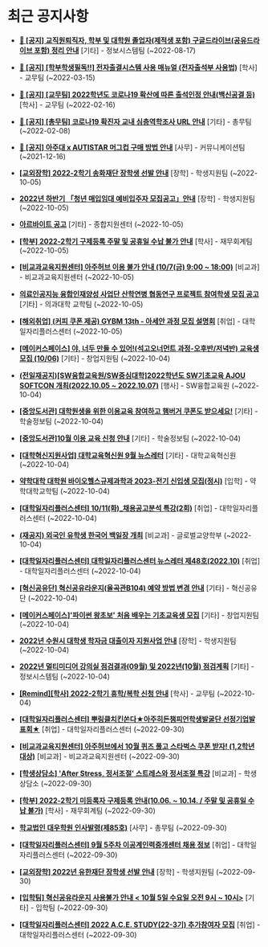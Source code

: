# 최근 공지사항

* **[📌 [공지] 교직원퇴직자, 학부 및 대학원 졸업자(제적생 포함) 구글드라이브(공유드라이브 포함) 정리 안내](http://ajou.ac.kr/kr/ajou/notice.do?mode=view&amp;articleNo=202858&amp;article.offset=0&amp;articleLimit=30)**
 [기타] - 정보시스템팀 (~2022-08-17)

* **[📌 [공지] [학부학생필독!!] 전자출결시스템 사용 매뉴얼 (전자출석부 사용법)](http://ajou.ac.kr/kr/ajou/notice.do?mode=view&amp;articleNo=192571&amp;article.offset=0&amp;articleLimit=30)**
 [학사] - 교무팀 (~2022-03-15)

* **[📌 [공지] [교무팀] 2022학년도 코로나19 확산에 따른 출석인정 안내(백신공결 등)](http://ajou.ac.kr/kr/ajou/notice.do?mode=view&amp;articleNo=180913&amp;article.offset=0&amp;articleLimit=30)**
 [학사] - 교무팀 (~2022-02-16)

* **[📌 [공지] [총무팀] 코로나19 확진자 교내 심층역학조사 URL 안내](http://ajou.ac.kr/kr/ajou/notice.do?mode=view&amp;articleNo=180493&amp;article.offset=0&amp;articleLimit=30)**
 [기타] - 총무팀 (~2022-02-08)

* **[📌 [공지] 아주대 x AUTISTAR 머그컵 구매 방법 안내](http://ajou.ac.kr/kr/ajou/notice.do?mode=view&amp;articleNo=147976&amp;article.offset=0&amp;articleLimit=30)**
 [사무] - 커뮤니케이션팀 (~2021-12-16)

* **[[교외장학] 2022-2학기 송화재단 장학생 선발 안내](http://ajou.ac.kr/kr/ajou/notice.do?mode=view&amp;articleNo=204654&amp;article.offset=0&amp;articleLimit=30)**
 [장학] - 학생지원팀 (~2022-10-05)

* **[2022년 하반기 「청년 매입임대 예비입주자 모집공고」안내](http://ajou.ac.kr/kr/ajou/notice.do?mode=view&amp;articleNo=204653&amp;article.offset=0&amp;articleLimit=30)**
 [장학] - 학생지원팀 (~2022-10-05)

* **[아르바이트 공고](http://ajou.ac.kr/kr/ajou/notice.do?mode=view&amp;articleNo=204649&amp;article.offset=0&amp;articleLimit=30)**
 [기타] - 종합지원센터 (~2022-10-05)

* **[[학부] 2022-2학기 구제등록 주말 및 공휴일 수납 불가 안내](http://ajou.ac.kr/kr/ajou/notice.do?mode=view&amp;articleNo=204648&amp;article.offset=0&amp;articleLimit=30)**
 [학사] - 재무회계팀 (~2022-10-05)

* **[[비교과교육지원센터] 아주허브 이용 불가 안내 (10/7(금) 9:00 ~ 18:00)](http://ajou.ac.kr/kr/ajou/notice.do?mode=view&amp;articleNo=204641&amp;article.offset=0&amp;articleLimit=30)**
 [비교과] - 비교과교육지원센터 (~2022-10-05)

* **[의료인공지능 융합인재양성 사업단 산학연병 협동연구 프로젝트 참여학생 모집 공고](http://ajou.ac.kr/kr/ajou/notice.do?mode=view&amp;articleNo=204639&amp;article.offset=0&amp;articleLimit=30)**
 [기타] - 의과대학 교학팀 (~2022-10-05)

* **[[해외취업] (커피 쿠폰 제공) GYBM 13th - 아세안 과정 모집 설명회](http://ajou.ac.kr/kr/ajou/notice.do?mode=view&amp;articleNo=204638&amp;article.offset=0&amp;articleLimit=30)**
 [취업] - 대학일자리플러스센터 (~2022-10-05)

* **[[메이커스페이스] 야, 너두 만들 수 있어!(석고오너먼트 과정-오후반/저녁반) 교육생 모집 (10/06)](http://ajou.ac.kr/kr/ajou/notice.do?mode=view&amp;articleNo=204617&amp;article.offset=0&amp;articleLimit=30)**
 [기타] - 창업지원팀 (~2022-10-04)

* **[(전일재공지)[SW융합교육원/SW중심대학]2022학년도 SW기초교육 AJOU SOFTCON 개최(2022.10.05 ~ 2022.10.07)](http://ajou.ac.kr/kr/ajou/notice.do?mode=view&amp;articleNo=204601&amp;article.offset=0&amp;articleLimit=30)**
 [행사] - SW융합교육원 (~2022-10-04)

* **[[중앙도서관] 대학원생을 위한 이용교육 참여하고 햄버거 쿠폰도 받으세요!](http://ajou.ac.kr/kr/ajou/notice.do?mode=view&amp;articleNo=204599&amp;article.offset=0&amp;articleLimit=30)**
 [기타] - 학술정보팀 (~2022-10-04)

* **[[중앙도서관]10월 이용 교육 신청 안내](http://ajou.ac.kr/kr/ajou/notice.do?mode=view&amp;articleNo=204598&amp;article.offset=0&amp;articleLimit=30)**
 [기타] - 학술정보팀 (~2022-10-04)

* **[[대학혁신지원사업] 대학교육혁신원 9월 뉴스레터](http://ajou.ac.kr/kr/ajou/notice.do?mode=view&amp;articleNo=204597&amp;article.offset=0&amp;articleLimit=30)**
 [기타] - 대학교육혁신원 (~2022-10-04)

* **[약학대학 대학원 바이오헬스규제과학과 2023-전기 신입생 모집(정시)](http://ajou.ac.kr/kr/ajou/notice.do?mode=view&amp;articleNo=204593&amp;article.offset=0&amp;articleLimit=30)**
 [입학] - 약학대학교학팀 (~2022-10-04)

* **[[대학일자리플러스센터] 10/11(화)_채용공고분석 특강(2회)](http://ajou.ac.kr/kr/ajou/notice.do?mode=view&amp;articleNo=204590&amp;article.offset=0&amp;articleLimit=30)**
 [취업] - 대학일자리플러스센터 (~2022-10-04)

* **[(재공지) 외국인 유학생 한국어 백일장 개최](http://ajou.ac.kr/kr/ajou/notice.do?mode=view&amp;articleNo=204585&amp;article.offset=0&amp;articleLimit=30)**
 [비교과] - 글로벌교양학부 (~2022-10-04)

* **[[대학일자리플러스센터] 대학일자리플러스센터 뉴스레터 제48호(2022.10)](http://ajou.ac.kr/kr/ajou/notice.do?mode=view&amp;articleNo=204577&amp;article.offset=0&amp;articleLimit=30)**
 [취업] - 대학일자리플러스센터 (~2022-10-04)

* **[[혁신공유단] 혁신공유라운지(율곡관B104) 예약 방법 변경 안내](http://ajou.ac.kr/kr/ajou/notice.do?mode=view&amp;articleNo=204576&amp;article.offset=0&amp;articleLimit=30)**
 [기타] - 혁신공유단 (~2022-10-04)

* **[[메이커스페이스]&#x27;파이썬 왕초보&#x27; 처음 배우는 기초교육생 모집](http://ajou.ac.kr/kr/ajou/notice.do?mode=view&amp;articleNo=204574&amp;article.offset=0&amp;articleLimit=30)**
 [기타] - 창업지원팀 (~2022-10-04)

* **[2022년 수원시 대학생 학자금 대출이자 지원사업 안내](http://ajou.ac.kr/kr/ajou/notice.do?mode=view&amp;articleNo=204567&amp;article.offset=0&amp;articleLimit=30)**
 [장학] - 학생지원팀 (~2022-10-04)

* **[2022년 멀티미디어 강의실 점검결과(09월) 및 2022년(10월) 점검계획](http://ajou.ac.kr/kr/ajou/notice.do?mode=view&amp;articleNo=204564&amp;article.offset=0&amp;articleLimit=30)**
 [기타] - 정보시스템팀 (~2022-10-04)

* **[[Remind][학사] 2022-2학기 휴학/복학 신청 안내](http://ajou.ac.kr/kr/ajou/notice.do?mode=view&amp;articleNo=204563&amp;article.offset=0&amp;articleLimit=30)**
 [학사] - 교무팀 (~2022-10-04)

* **[[대학일자리플러스센터] 뿌링클치킨쏜다★아주히든챔피언학생발굴단 선정기업발표회★](http://ajou.ac.kr/kr/ajou/notice.do?mode=view&amp;articleNo=204547&amp;article.offset=0&amp;articleLimit=30)**
 [취업] - 대학일자리플러스센터 (~2022-09-30)

* **[[비교과교육지원센터] 아주허브에서 10월 퀴즈 풀고 스타벅스 쿠폰 받자! (1,2학년 대상)](http://ajou.ac.kr/kr/ajou/notice.do?mode=view&amp;articleNo=204546&amp;article.offset=0&amp;articleLimit=30)**
 [비교과] - 비교과교육지원센터 (~2022-09-30)

* **[[학생상담소] &#x27;After Stress, 정서조절&#x27; 스트레스와 정서조절 특강](http://ajou.ac.kr/kr/ajou/notice.do?mode=view&amp;articleNo=204541&amp;article.offset=0&amp;articleLimit=30)**
 [비교과] - 학생상담소 (~2022-09-30)

* **[[학부] 2022-2학기 미등록자 구제등록 안내(10.06. ~ 10.14. / 주말 및 공휴일 수납 불가)](http://ajou.ac.kr/kr/ajou/notice.do?mode=view&amp;articleNo=204536&amp;article.offset=0&amp;articleLimit=30)**
 [학사] - 재무회계팀 (~2022-09-30)

* **[학교법인 대우학원 인사발령(제85호)](http://ajou.ac.kr/kr/ajou/notice.do?mode=view&amp;articleNo=204535&amp;article.offset=0&amp;articleLimit=30)**
 [사무] - 총무팀 (~2022-09-30)

* **[[대학일자리플러스센터] 9월 5주차 이공계인력중개센터 채용 정보](http://ajou.ac.kr/kr/ajou/notice.do?mode=view&amp;articleNo=204530&amp;article.offset=0&amp;articleLimit=30)**
 [취업] - 대학일자리플러스센터 (~2022-09-30)

* **[[교외장학] 2022년 유한재단 장학생 선발 안내](http://ajou.ac.kr/kr/ajou/notice.do?mode=view&amp;articleNo=204526&amp;article.offset=0&amp;articleLimit=30)**
 [장학] - 학생지원팀 (~2022-09-30)

* **[[입학팀] 혁신공유라운지 사용불가 안내 &lt; 10월 5일 수요일 오전 9시 ~ 10시&gt;](http://ajou.ac.kr/kr/ajou/notice.do?mode=view&amp;articleNo=204506&amp;article.offset=0&amp;articleLimit=30)**
 [기타] - 입학팀 (~2022-09-30)

* **[[대학일자리플러스센터] 2022 A.C.E. STUDY(22-3기) 추가참여자 모집](http://ajou.ac.kr/kr/ajou/notice.do?mode=view&amp;articleNo=204497&amp;article.offset=0&amp;articleLimit=30)**
 [취업] - 대학일자리플러스센터 (~2022-09-30)
